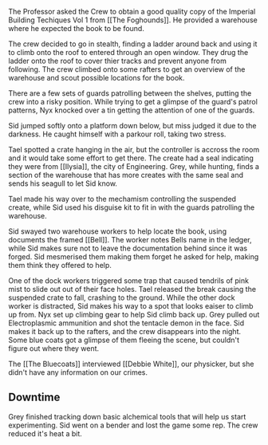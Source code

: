 The Professor asked the Crew to obtain a good quality copy of the Imperial Building Techiques Vol 1 from [[The Foghounds]]. He provided a warehouse where he expected the book to be found.

The crew decided to go in stealth, finding a ladder around back and using it to climb onto the roof to entered through an open window. They drug the ladder onto the roof to cover thier tracks and prevent anyone from following. The crew climbed onto some rafters to get an overview of the warehouse and scout possible locations for the book.

There are a few sets of guards patrolling between the shelves, putting the crew into a risky position. While trying to get a glimpse of the guard's patrol patterns, Nyx knocked over a tin getting the attention of one of the guards.

Sid jumped softly onto a platform down below, but miss judged it due to the darkness. He caught himself with a parkour roll, taking two stress.

Tael spotted a crate hanging in the air, but the controller is accross the room and it would take some effort to get there. The create had a seal indicating they were from [[Ilysia]], the city of Engineering. Grey, while hunting, finds a section of the warehouse that has more creates with the same seal and sends his seagull to let Sid know.

Tael made his way over to the mechamism controlling the suspended create, while Sid used his disguise kit to fit in with the guards patrolling the warehouse.

Sid swayed two warehouse workers to help locate the book, using documents the framed [[Bell]]. The worker notes Bells name in the ledger, while Sid makes sure not to leave the documentation behind since it was forged. Sid mesmerised them making them forget he asked for help, making them think they offered to help.

One of the dock workers triggered some trap that caused tendrils of pink mist to slide out out of their face holes. Tael released the break causing the suspended crate to fall, crashing to the ground. While the other dock worker is distracted, Sid makes his way to a spot that looks eaiser to climb up from. Nyx set up climbing gear to help Sid climb back up. Grey pulled out Electroplasmic ammunition and shot the tentacle demon in the face. Sid makes it back up to the rafters, and the crew disappears into the night. Some blue coats got a glimpse of them fleeing the scene, but couldn't figure out where they went.

The [[The Bluecoats]] interviewed [[Debbie White]], our physicker, but she didn't have any information on our crimes.

## Downtime

Grey finished tracking down basic alchemical tools that will help us start experimenting. Sid went on a bender and lost the game some rep. The crew reduced it's heat a bit.